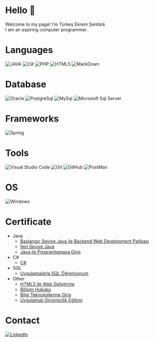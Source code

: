 # Hello 👋
Welcome to my page!  I’m Türkeş Ekrem Şentürk  
I am an aspiring computer programmer.

# Languages
![JAVA](https://img.shields.io/badge/java-white?style=for-the-badge&logo=openjdk&logoColor=000000)
![C#](https://img.shields.io/badge/CSHARP-000000?style=for-the-badge&logo=csharp&logoColor=white)
![PHP](https://img.shields.io/badge/php-777BB4?style=for-the-badge&logo=php&logoColor=white)
![HTML5](https://img.shields.io/badge/html5-E34F26?style=for-the-badge&logo=html5&logoColor=white)
![MarkDown](https://img.shields.io/badge/markdown-000000?style=for-the-badge&logo=markdown&logoColor=white)

# Database
![Oracle](https://img.shields.io/badge/oracle-F80000?style=for-the-badge&logo=oracle&logoColor=white)
![PostgreSql](https://img.shields.io/badge/postgresql-4169E1?style=for-the-badge&logo=postgresql&logoColor=white)
![MySql](https://img.shields.io/badge/mysql-4479A1?style=for-the-badge&logo=mysql&logoColor=white)
![Microsoft Sql Server](https://img.shields.io/badge/MicroSoftSqlServer-4479A1?style=for-the-badge&logo=microsoftsqlserver&logoColor=white)

# Frameworks
![Spring](https://img.shields.io/badge/spring-6DB33F?style=for-the-badge&logo=spring&logoColor=white)

# Tools
![Visual Studio Code](https://img.shields.io/badge/visualstudiocode-007ACC?style=for-the-badge&logo=visualstudiocode&logoColor=white)
![Git](https://img.shields.io/badge/git-F05032?style=for-the-badge&logo=git&logoColor=white)
![GitHub](https://img.shields.io/badge/github-181717?style=for-the-badge&logo=github&logoColor=white)
![PostMan](https://img.shields.io/badge/postman-FF6C37?style=for-the-badge&logo=postman&logoColor=white)

# OS
![Windows](https://img.shields.io/badge/windows-000000?style=for-the-badge&logo=windows&logoColor=white)

# Certificate

* Java
  * [Başlangıç Seviye Java ile Backend Web Development Patikası](https://academy.patika.dev/tr/certificates/a2273b76)
  * [İleri Seviye Java](https://cbde9c3c-877b-43fe-9b68-bad376950f10.filesusr.com/ugd/932824_966488c6b70947128a7f4dd2a07f9305.pdf)
  * [Java ile Programlamaya Giriş](https://cbde9c3c-877b-43fe-9b68-bad376950f10.filesusr.com/ugd/932824_49e57c207f5340bd90dffb13136e1797.pdf)
* C#
  * [C#](https://cbde9c3c-877b-43fe-9b68-bad376950f10.filesusr.com/ugd/932824_1af806aea7c24ece878bde9350a7d553.pdf)
* SQL
  * [Uygulamalarla SQL Öğreniyorum](https://cbde9c3c-877b-43fe-9b68-bad376950f10.filesusr.com/ugd/932824_4dc435f24e2641859eb22c4864cc0664.pdf)
* Other
  * [HTML5 ile Web Geliştirme](https://cbde9c3c-877b-43fe-9b68-bad376950f10.filesusr.com/ugd/932824_33016a27ce194096a568df4010651438.pdf)
  * [Bilişim Hukuku](https://cbde9c3c-877b-43fe-9b68-bad376950f10.filesusr.com/ugd/932824_b33d1562c96e49cdba885f9d5c969c63.pdf)
  * [Bilgi Teknolojilerine Giriş](https://cbde9c3c-877b-43fe-9b68-bad376950f10.filesusr.com/ugd/932824_10f37741dfbe49a18f1ca2a555d78661.pdf)
  * [Uygulamalı Girişimcilik Eğitimi]()

  


# Contact
[![LinkedIn](https://img.shields.io/badge/linkedin-0A66C2?style=for-the-badge&logo=linkedin&logoColor=white)](https://www.linkedin.com/in/t%C3%BCrke%C5%9F-ekrem-%C5%9Fent%C3%BCrk-6aa8b3202/)

<!---
icon atma
![Blogger](https://img.shields.io/badge/metin-metin rengi?style=for-the-badge(still)&logo=(logo)&logoColor=white(logo rengi))
--->



<!--- Eski Readme.md

- 👋 Hi, I’m @EkojeaNx
- 👀 I’m interested in JAVA
- 🌱 I’m currently learning JAVA
- 💞️ I’m looking to collaborate on ...
- 📫 How to reach me turkesekremsenturk@outlook.com
- 📫 https://www.linkedin.com/in/t%C3%BCrke%C5%9F-ekrem-%C5%9Fent%C3%BCrk-6aa8b3202/
- 📫 https://turkesekremsenturk.wixsite.com/ekojeanx


EkojeaNx/EkojeaNx is a ✨ special ✨ repository because its `README.md` (this file) appears on your GitHub profile.
You can click the Preview link to take a look at your changes.
--->
